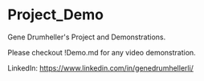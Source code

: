 # Project_Demo
Gene Drumheller's Project and Demonstrations.  

Please checkout !Demo.md for any video demonstration.

LinkedIn: https://www.linkedin.com/in/genedrumhellerli/


